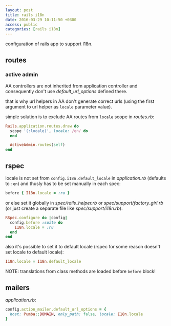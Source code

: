 ```yaml
---
layout: post
title: rails i18n
date: 2016-03-29 10:11:50 +0300
access: public
categories: [rails i18n]
---
```


configuration of rails app to support I18n.

<!-- more -->

## routes

### active admin

AA controllers are not inherited from application controller
and consequently don't use _default_url_options_ defined there.

that is why url helpers in AA don't generate correct urls
(using the first argument to url helper as `locale` parameter value).

simple solution is to exclude AA routes from `locale` scope in _routes.rb_:

```ruby
Rails.application.routes.draw do
  scope '(:locale)', locale: /en/ do
  end

  ActiveAdmin.routes(self)
end
```

## rspec

locale is not set from `config.i18n.default_locale` in _application.rb_
(defaults to `:en`) and thusly has to be set manually in each spec:

```ruby
before { I18n.locale = :ru }
```

or else set it globally in _spec/rails_helper.rb_ or _spec/support/factory_girl.rb_
(or just create a separate file like _spec/support/i18n.rb_):

```ruby
RSpec.configure do |config|
  config.before :suite do
    I18n.locale = :ru
  end
end
```

also it's possible to set it to default locale
(rspec for some reason doesn't set locale to default locale):

```ruby
I18n.locale = I18n.default_locale
```

NOTE: translations from class methods are loaded before `before` block!

## mailers

_application.rb_:

```ruby
config.action_mailer.default_url_options = {
  host: Pumba::DOMAIN, only_path: false, locale: I18n.locale
}
```
